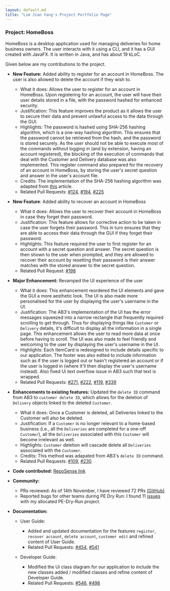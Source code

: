 ```yaml
---
layout: default.md
title: "Lim Jian Yang's Project Portfolio Page"
---
```


### Project: HomeBoss

HomeBoss is a desktop application used for managing deliveries for home business owners. The user interacts with it using a CLI, and it has a GUI created with JavaFX. It is written in Java, and has about 19 kLoC.

Given below are my contributions to the project.

* **New Feature:** Added ability to register for an account in HomeBoss. The user is also allowed to delete the account if they wish to.
  * What it does: Allows the user to register for an account in HomeBoss. Upon registering for an account, the user
    will have their user details stored in a file, with the password hashed for enhanced security.
  * Justification: This feature improves the product as it allows the user to secure their data and prevent unlawful
    access to the data through the GUI.
  * Highlights: The password is hashed using SHA-256 hashing algorithm, which is a one-way hashing algorithm. This
    ensures that the password cannot be retrieved from the hash, and the password is stored securely. As the user
    should not be able to execute most of the commands without logging in (and by
    extension, having an account registered), the blocking of
    the execution of commands that deal with the Customer and Delivery database was also implemented. This register command also prepared for the recovery of an account in HomeBoss, by storing the user's secret question and answer in the user's account file.
  * Credits: The implementation of the SHA-256 hashing algorithm was adapted from [this](https://www.baeldung.com/sha-256-hashing-java)
    article.
  * Related Pull Requests: [\#124](https://github.com/AY2324S1-CS2103T-T13-3/tp/pull/124), [\#194](https://github.com/AY2324S1-CS2103T-T13-3/tp/pull/194), [\#225](https://github.com/AY2324S1-CS2103T-T13-3/tp/pull/225)

* **New Feature**: Added ability to recover an account in HomeBoss
    * What it does: Allows the user to recover their account in HomeBoss in case they forget their password.
    * Justification: This feature allows for corrective action to be taken in case the user forgets their password. This
      in turn ensures that they are able to access their data through the GUI if they forget their password.
    * Highlights: This feature required the user to first register for an account with a secret question and answer. The secret question is then shown to the user when prompted, and they are allowed to recover their account by resetting their password is their answer matches with the stored answer to the secret question.
    * Related Pull Request: [\#198](https://github.com/AY2324S1-CS2103T-T13-3/tp/pull/198)

* **Major Enhancement:** Revamped the UI experience of the user
  * What it does: This enhancement reordered the UI elements and gave the GUI a more aesthetic look. The UI is also made more personalised
    for the user by displaying the user's username in the UI.
  * Justification: The AB3's implementation of the UI has the error messages squeezed into a narrow rectangle that frequently required scrolling to get through. Thus for displaying things like `Customer` or `Delivery` details, it's difficult to display all the information in a single page. This enhancement allows the user to read more data at once before having to scroll. The UI was also made to feel friendly and welcoming to the user by displaying the user's username in the UI.
  * Highlights: Each ItemCard is redesigned to include details specific to our application. The footer was also edited to include information such as if the user is logged out or hasn't registered an account or if the user is logged in (where it'll then display the user's username instead). Also fixed Ui text overflow issue in AB3 such that text is wrapped.
  * Related Pull Requests: [\#271](https://github.com/AY2324S1-CS2103T-T13-3/tp/pull/271), [\#222](https://github.com/AY2324S1-CS2103T-T13-3/tp/pull/222), [\#119](https://github.com/AY2324S1-CS2103T-T13-3/tp/pull/119), [\#339](https://github.com/AY2324S1-CS2103T-T13-3/tp/pull/339)
  
* **Enhancements to existing features:** Updated the `delete ID` command from AB3 to `customer delete ID`, which allows for the deletion of `Delivery` objects linked to the deleted `Customer`.
  * What it does: Once a Customer is deleted, all Deliveries linked to the Customer will also be deleted.
  * Justification: If a `Customer` is no longer relevant to a home-based business (i.e., all the `Deliveries` are completed for a one-off `Customer`), all the `Deliveries` associated with this `Customer` will become irrelevant as well.
  * Highlights: `Customer` deletion will cascade delete all `Deliveries` associated with the `Customer`.
  * Credits: This method was adapated from AB3's `delete ID` command.
  * Related Pull Requests: [\#109](https://github.com/AY2324S1-CS2103T-T13-3/tp/pull/109), [\#230](https://github.com/AY2324S1-CS2103T-T13-3/tp/pull/230)

* **Code contributed:** [RepoSense link](https://nus-cs2103-ay2324s1.github.io/tp-dashboard/?search=jianyangg&sort=groupTitle&sortWithin=title&timeframe=commit&mergegroup=&groupSelect=groupByRepos&breakdown=true&checkedFileTypes=docs~functional-code~test-code)

* **Community:**
  * PRs reviewed: As of 14th November, I have reviewed 72 PRs [(GitHub)](https://github.com/AY2324S1-CS2103T-T13-3/tp/pulls?q=is%3Apr+reviewed-by%3Ajianyangg+is%3Aclosed+)
  * Reported bugs for other teams during PE Dry Run: I found 11 [issues](https://github.com/jianyangg/ped/issues) with my allocated PE-Dry-Run project.

* **Documentation:**
  * User Guide:
    * Added and updated documentation for the features `register`, `recover account`, `delete account`, `customer edit` and refined content of User Guide.
    * Related Pull Requests: [\#454](https://github.com/AY2324S1-CS2103T-T13-3/tp/pull/454/files), [\#541](https://github.com/AY2324S1-CS2103T-T13-3/tp/pull/541)

  * Developer Guide:
    * Modified the Ui class diagram for our application to include the new classes added / modified classes and refine content of Developer Guide.
    * Related Pull Requests: [\#546](https://github.com/AY2324S1-CS2103T-T13-3/tp/pull/546), [\#498](https://github.com/AY2324S1-CS2103T-T13-3/tp/pull/498)


